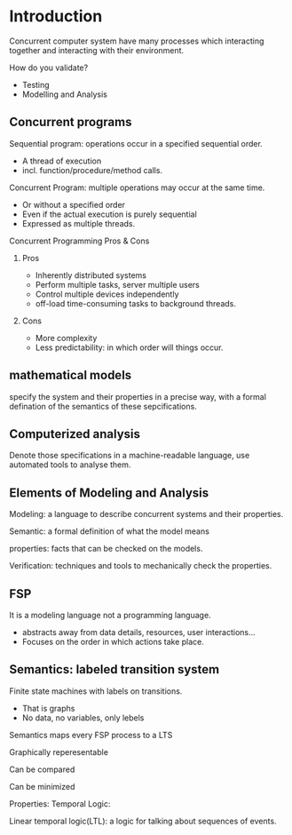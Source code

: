 # Introduction

Concurrent computer system have many processes which interacting together and interacting with their environment.

How do you validate?

- Testing
- Modelling and Analysis

## Concurrent programs

Sequential program: operations occur in a specified sequential order.

- A thread of execution
- incl. function/procedure/method calls.

Concurrent Program: multiple operations may occur at the same time.

- Or without a specified order
- Even if the actual execution is purely sequential
- Expressed as multiple threads.

Concurrent Programming Pros & Cons

1. Pros

	- Inherently distributed systems
	- Perform multiple tasks, server multiple users
	- Control multiple devices independently
	- off-load time-consuming tasks to background threads.

2. Cons

	- More complexity
	- Less predictability: in which order will things occur.

## mathematical models

specify the system and their properties in a precise way, with a formal defination of the semantics of these sepcifications.

## Computerized analysis

Denote those specifications in a machine-readable language, use automated tools to analyse them.

## Elements of Modeling and Analysis

Modeling: a language to describe concurrent systems and their properties.

Semantic: a formal definition of what the model means

properties: facts that can be checked on the models.

Verification: techniques and tools to mechanically check the properties.

## FSP

It is a modeling language not a programming language.

- abstracts away from data details, resources, user interactions...
- Focuses on the order in which actions take place.

## Semantics: labeled transition system

Finite state machines with labels on transitions.

- That is graphs
- No data, no variables, only lebels

Semantics maps every FSP process to a LTS

Graphically reperesentable

Can be compared

Can be minimized

Properties: Temporal Logic:

Linear temporal logic(LTL): a logic for talking about sequences of events.
